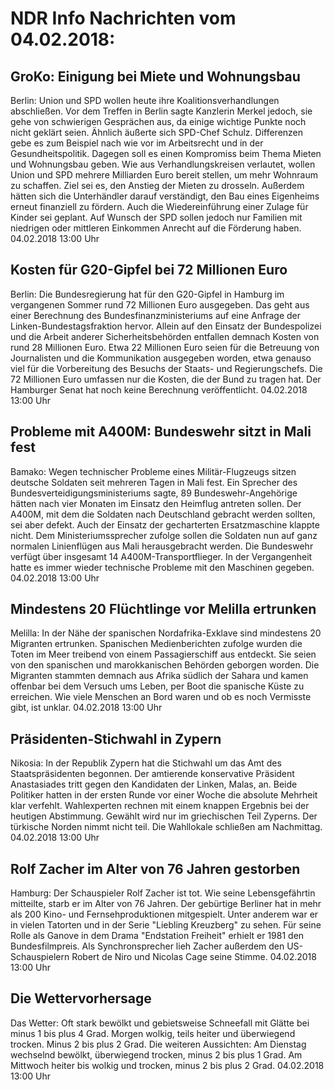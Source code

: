 # NDR Info Nachrichten vom 04.02.2018:


## GroKo: Einigung bei Miete und Wohnungsbau
Berlin: Union und SPD wollen heute ihre Koalitionsverhandlungen abschließen. Vor dem Treffen in Berlin sagte Kanzlerin Merkel jedoch, sie gehe von schwierigen Gesprächen aus, da einige wichtige Punkte noch nicht geklärt seien. Ähnlich äußerte sich SPD-Chef Schulz. Differenzen gebe es zum Beispiel nach wie vor im Arbeitsrecht und in der Gesundheitspolitik. Dagegen soll es einen Kompromiss beim Thema Mieten und Wohnungsbau geben. Wie aus Verhandlungskreisen verlautet, wollen Union und SPD mehrere Milliarden Euro bereit stellen, um mehr Wohnraum zu schaffen. Ziel sei es, den Anstieg der Mieten zu drosseln. Außerdem hätten sich die Unterhändler darauf verständigt, den Bau eines Eigenheims erneut finanziell zu fördern. Auch die Wiedereinführung einer Zulage für Kinder sei geplant. Auf Wunsch der SPD sollen jedoch nur Familien mit niedrigen oder mittleren Einkommen Anrecht auf die Förderung haben. 04.02.2018 13:00 Uhr 

## Kosten für G20-Gipfel bei 72 Millionen Euro
Berlin: Die Bundesregierung hat für den G20-Gipfel in Hamburg im vergangenen Sommer rund 72 Millionen Euro ausgegeben. Das geht aus einer Berechnung des Bundesfinanzministeriums auf eine Anfrage der Linken-Bundestagsfraktion hervor. Allein auf den Einsatz der Bundespolizei und die Arbeit anderer Sicherheitsbehörden entfallen demnach Kosten von rund 28 Millionen Euro. Etwa 22 Millionen Euro seien für die Betreuung von Journalisten und die Kommunikation ausgegeben worden, etwa genauso viel für die Vorbereitung des Besuchs der Staats- und Regierungschefs. Die 72 Millionen Euro umfassen nur die Kosten, die der Bund zu tragen hat. Der Hamburger Senat hat noch keine Berechnung veröffentlicht. 04.02.2018 13:00 Uhr 

## Probleme mit A400M: Bundeswehr sitzt in Mali fest
Bamako: Wegen technischer Probleme eines Militär-Flugzeugs sitzen deutsche Soldaten seit mehreren Tagen in Mali fest. Ein Sprecher des Bundesverteidigungsministeriums sagte, 89 Bundeswehr-Angehörige hätten nach vier Monaten im Einsatz den Heimflug antreten sollen. Der A400M, mit dem die Soldaten nach Deutschland gebracht werden sollten, sei aber defekt. Auch der Einsatz der gecharterten Ersatzmaschine klappte nicht. Dem Ministeriumssprecher zufolge sollen die Soldaten nun auf ganz normalen Linienflügen aus Mali herausgebracht werden. Die Bundeswehr verfügt über insgesamt 14 A400M-Transportflieger. In der Vergangenheit hatte es immer wieder technische Probleme mit den Maschinen gegeben. 04.02.2018 13:00 Uhr 

## Mindestens 20 Flüchtlinge vor Melilla ertrunken
Melilla: In der Nähe der spanischen Nordafrika-Exklave sind mindestens 20 Migranten ertrunken. Spanischen Medienberichten zufolge wurden die Toten im Meer treibend von einem Passagierschiff aus entdeckt. Sie seien von den spanischen und marokkanischen Behörden geborgen worden. Die Migranten stammten demnach aus Afrika südlich der Sahara und kamen offenbar bei dem Versuch ums Leben, per Boot die spanische Küste zu erreichen. Wie viele Menschen an Bord waren und ob es noch Vermisste gibt, ist unklar. 04.02.2018 13:00 Uhr 

## Präsidenten-Stichwahl in Zypern
Nikosia: In der Republik Zypern hat die Stichwahl um das Amt des Staatspräsidenten begonnen. Der amtierende konservative Präsident Anastasiades tritt gegen den Kandidaten der Linken, Malas, an. Beide Politiker hatten in der ersten Runde vor einer Woche die absolute Mehrheit klar verfehlt. Wahlexperten rechnen mit einem knappen Ergebnis bei der heutigen Abstimmung. Gewählt wird nur im griechischen Teil Zyperns. Der türkische Norden nimmt nicht teil. Die Wahllokale schließen am Nachmittag. 04.02.2018 13:00 Uhr 

## Rolf Zacher im Alter von 76 Jahren gestorben
Hamburg: Der Schauspieler Rolf Zacher ist tot. Wie seine Lebensgefährtin mitteilte, starb er im Alter von 76 Jahren. Der gebürtige Berliner hat in mehr als 200 Kino- und Fernsehproduktionen mitgespielt. Unter anderem war er in vielen Tatorten und in der Serie "Liebling Kreuzberg" zu sehen. Für seine Rolle als Ganove in dem Drama "Endstation Freiheit" erhielt er 1981 den Bundesfilmpreis. Als Synchronsprecher lieh Zacher außerdem den US-Schauspielern Robert de Niro und Nicolas Cage seine Stimme. 04.02.2018 13:00 Uhr 

## Die Wettervorhersage
Das Wetter: Oft stark bewölkt und gebietsweise Schneefall mit Glätte bei minus 1 bis plus 4 Grad. Morgen wolkig, teils heiter und überwiegend trocken. Minus 2 bis plus 2 Grad. Die weiteren Aussichten: Am Dienstag wechselnd bewölkt, überwiegend trocken, minus 2 bis plus 1 Grad. Am Mittwoch heiter bis wolkig und trocken, minus 2 bis plus 2 Grad. 04.02.2018 13:00 Uhr 
